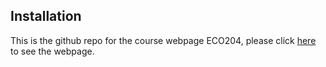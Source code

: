 

## Installation

This is the github repo for the course webpage ECO204, please click [here](https://sthossain.github.io/ewueco204/) to see the webpage.
